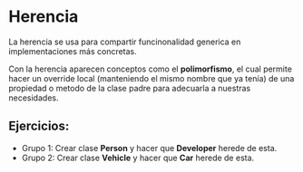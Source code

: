 # Herencia
La herencia se usa para compartir funcinonalidad generica en implementaciones más concretas.

Con la herencia aparecen conceptos como el **polimorfismo**, el cual permite hacer un override local (manteniendo el mismo nombre que ya tenía) de una propiedad o metodo de la clase padre para adecuarla a nuestras necesidades.

## Ejercicios:
* Grupo 1: Crear clase **Person** y hacer que **Developer** herede de esta.
* Grupo 2: Crear clase **Vehicle** y hacer que **Car** herede de esta. 